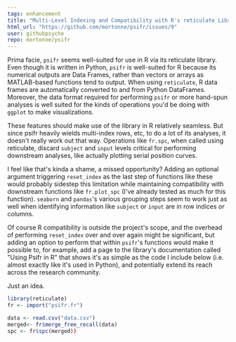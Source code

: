 ```yaml
---
tags: enhancement
title: "Multi-Level Indexing and Compatibility with R's reticulate Library"
html_url: "https://github.com/mortonne/psifr/issues/9"
user: githubpsyche
repo: mortonne/psifr
---
```


Prima facie, `psifr` seems well-suited for use in R via its reticulate library. Even though it is written in Python, `psifr` is well-suited for R because its numerical outputs are Data Frames, rather than vectors or arrays as MATLAB-based functions tend to output. When using `reticulate`, R data frames are automatically converted to and from Python DataFrames. Moreover, the data format required for performing `psifr` or more hand-spun analyses is well suited for the kinds of operations you'd be doing with `ggplot` to make visualizations. 

These features should make use of the library in R relatively seamless. But since psifr heavily wields multi-index rows, etc, to do a lot of its analyses, it doesn't really work out that way. Operations like `fr.spc`, when called using reticulate, discard `subject` and `input` levels critical for performing downstream analyses, like actually plotting serial position curves.

I feel like that's kinda a shame, a missed opportunity? Adding an optional argument triggering `reset_index` as the last step of functions like these would probably sidestep this limitation while maintaining compatibility with downstream functions like `fr.plot_spc` (I've already tested as much for this function). `seaborn` and `pandas`'s various grouping steps seem to work just as well when identifying information like `subject` or `input` are in row indices _or_ columns. 

Of course R compatibility is outside the project's scope, and the overhead of performing `reset_index` over and over again might be significant, but adding an option to perform that within `psifr`'s functions would make it possible to, for example, add a page to the library's documentation called "Using Psifr in R" that shows it's as simple as the code I include below (i.e. almost exactly like it's used in Python), and potentially extend its reach across the research community. 

Just an idea.

```R
library(reticulate)
fr <- import("psifr.fr")

data <- read.csv("data.csv")
merged<- fr$merge_free_recall(data)
spc <- fr$spc(merged))
```